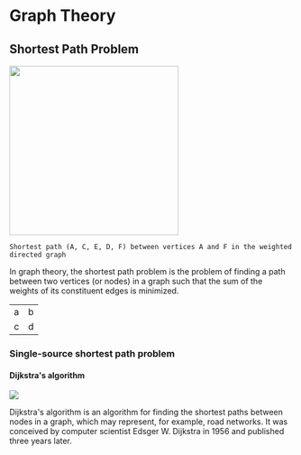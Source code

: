 # Graph Theory

## Shortest Path Problem

<img src="https://upload.wikimedia.org/wikipedia/commons/3/3b/Shortest_path_with_direct_weights.svg" width="300px"></img>

`Shortest path (A, C, E, D, F) between vertices A and F in the weighted directed graph`

In graph theory, the shortest path problem is the problem of finding a path between two vertices (or nodes) in a graph such that the sum of the weights of its constituent edges is minimized.


<table>
<tbody>
<tr>
<td>a</td>
<td>b</td>
</tr>
<tr>
<td>c</td>
<td>d</td>
</tr>
</tbody>
</table>

### Single-source shortest path problem

#### Dijkstra's algorithm

![](https://upload.wikimedia.org/wikipedia/commons/5/57/Dijkstra_Animation.gif)

Dijkstra's algorithm is an algorithm for finding the shortest paths between nodes in a graph, which may represent, for example, road networks. It was conceived by computer scientist Edsger W. Dijkstra in 1956 and published three years later.


